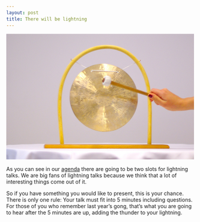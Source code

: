 ```yaml
---
layout: post
title: There will be lightning
---
```


![Gong](/images/gong.jpg)

As you can see in our [agenda](/agenda.html) there are going to be two slots for lightning talks. We are big fans of lightning talks because we think that a lot of interesting things come out of it.

So if you have something you would like to present, this is your chance. There is only one rule: Your talk must fit into 5 minutes including questions. For those of you who remember last year’s gong, that’s what you are going to hear after the 5 minutes are up, adding the thunder to your lightning.